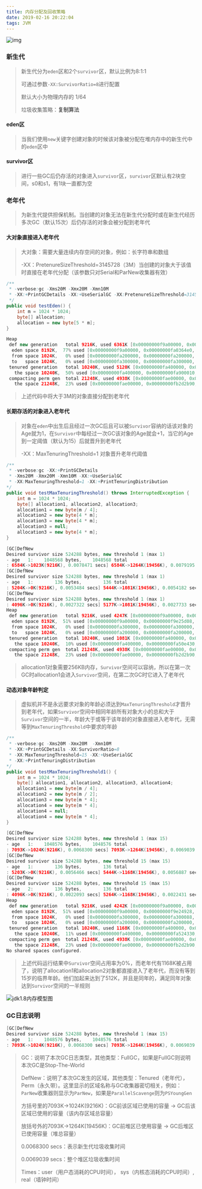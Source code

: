 ```yaml
---
title: 内存分配及回收策略
date: 2019-02-16 20:22:04
tags: JVM
---
```


![img](堆内存.png)

### 新生代

> 新生代分为`eden`区和2个`survivor`区，默认比例为8:1:1
>
> 可通过参数`-XX:SurvivorRatio=8`进行配置
>
> 默认大小为物理内存的 1/64
>
> 垃圾收集策略：**复制算法**

#### eden区

> 当我们使用`new`关键字创建对象的时候该对象被分配在堆内存中的新生代中的`eden`区中

#### survivor区

> 进行一些GC后仍存活的对象进入`survivor`区，`survivor`区默认有2块空间，s0和s1，有1块一直都为空

### 老年代

> 为新生代提供担保机制。当创建的对象无法在新生代分配时或在新生代经历多次GC（默认15次）后仍存活的对象会被分配到老年代

#### 大对象直接进入老年代

> 大对象：需要大量连续内存空间的对象，例如：长字符串和数组
>
> -XX：PretenureSizeThreshold=3145728（3M）当创建的对象大于该值时直接在老年代分配（该参数只对Serial和ParNew收集器有效）

~~~java
/**
 * -verbose:gc -Xms20M -Xmx20M -Xmn10M
 * -XX:+PrintGCDetails -XX:+UseSerialGC -XX:PretenureSizeThreshold=3145728
 */
public void testEden() {
    int m = 1024 * 1024;
    byte[] allocation;
    allocation = new byte[5 * m];
}
~~~

~~~java
Heap
 def new generation   total 9216K, used 6361K [0x00000000f9a00000, 0x00000000fa400000, 0x00000000fa400000)
  eden space 8192K,  77% used [0x00000000f9a00000, 0x00000000fa0364e0, 0x00000000fa200000)
  from space 1024K,   0% used [0x00000000fa200000, 0x00000000fa200000, 0x00000000fa300000)
  to   space 1024K,   0% used [0x00000000fa300000, 0x00000000fa300000, 0x00000000fa400000)
 tenured generation   total 10240K, used 5120K [0x00000000fa400000, 0x00000000fae00000, 0x00000000fae00000)
   the space 10240K,  50% used [0x00000000fa400000, 0x00000000fa900010, 0x00000000fa900200, 0x00000000fae00000)
 compacting perm gen  total 21248K, used 4938K [0x00000000fae00000, 0x00000000fc2c0000, 0x0000000100000000)
   the space 21248K,  23% used [0x00000000fae00000, 0x00000000fb2d2b90, 0x00000000fb2d2c00, 0x00000000fc2c0000)
~~~

> 上述代码中将大于3M的对象直接分配到老年代

#### 长期存活的对象进入老年代

> 对象在`eden`中出生后且经过一次GC后且可以被`Survivor`容纳的话该对象的Age就为1，在`Survivor`中每经过一次GC该对象的Age就会+1，当它的Age到一定阈值（默认为15）后就晋升到老年代
>
> -XX：MaxTenuringThreshold=1 对象晋升老年代阈值

~~~java
/**
 * -verbose:gc -XX:+PrintGCDetails
 * -Xms20M -Xmx20M -Xmn10M -XX:+UseSerialGC
 * -XX:MaxTenuringThreshold=1 -XX:+PrintTenuringDistribution
*/
public void testMaxTenuringThreshold() throws InterruptedException {
    int m = 1024 * 1024;
    byte[] allocation1, allocation2, allocation3;
    allocation1 = new byte[m / 4];
    allocation2 = new byte[4 * m];
    allocation3 = new byte[4 * m];
    allocation3 = null;
    allocation3 = new byte[4 * m];
}

~~~

~~~java
[GC[DefNew
Desired survivor size 524288 bytes, new threshold 1 (max 1)
- age   1:    1048568 bytes,    1048568 total
: 6584K->1023K(9216K), 0.0078471 secs] 6584K->1264K(19456K), 0.0079195 secs] [Times: user=0.02 sys=0.00, real=0.01 secs] 
[GC[DefNew
Desired survivor size 524288 bytes, new threshold 1 (max 1)
- age   1:        136 bytes,        136 total
: 5204K->0K(9216K), 0.0053484 secs] 5444K->1081K(19456K), 0.0054182 secs] [Times: user=0.00 sys=0.00, real=0.01 secs] 
[GC[DefNew
Desired survivor size 524288 bytes, new threshold 1 (max 1)
: 4096K->0K(9216K), 0.0027322 secs] 5177K->1081K(19456K), 0.0027733 secs] [Times: user=0.02 sys=0.00, real=0.00 secs] 
Heap
 def new generation   total 9216K, used 4247K [0x00000000f9a00000, 0x00000000fa400000, 0x00000000fa400000)
  eden space 8192K,  51% used [0x00000000f9a00000, 0x00000000f9e25d08, 0x00000000fa200000)
  from space 1024K,   0% used [0x00000000fa300000, 0x00000000fa300000, 0x00000000fa400000)
  to   space 1024K,   0% used [0x00000000fa200000, 0x00000000fa200000, 0x00000000fa300000)
 tenured generation   total 10240K, used 1081K [0x00000000fa400000, 0x00000000fae00000, 0x00000000fae00000)
   the space 10240K,  10% used [0x00000000fa400000, 0x00000000fa50e430, 0x00000000fa50e600, 0x00000000fae00000)
 compacting perm gen  total 21248K, used 4938K [0x00000000fae00000, 0x00000000fc2c0000, 0x0000000100000000)
   the space 21248K,  23% used [0x00000000fae00000, 0x00000000fb2d2b90, 0x00000000fb2d2c00, 0x00000000fc2c0000)
~~~

>  allocation1对象需要256KB内存，`Survivor`空间可以容纳，所以在第一次GC时allocation1会进入`Survivor`空间，在第二次GC时它进入了老年代

#### 动态对象年龄判定

> 虚拟机并不是永远要求对象的年龄必须达到`MaxTenuringThreshold`才晋升到老年代，如果`Survivor`空间中相同年龄所有对象大小的总和大于`Survivor`空间的一半，年龄大于或等于该年龄的对象直接进入老年代，无需等到`MaxTenuringThreshold`中要求的年龄

~~~java
/**
 * -verbose:gc -Xms20M -Xmx20M  -Xmn10M
 * -XX:+PrintGCDetails -XX:SurvivorRatio=8
 * -XX:MaxTenuringThreshold=15 -XX:+UseSerialGC
 * -XX:+PrintTenuringDistribution
*/
public void testMaxTenuringThreshold1() {
    int m = 1024 * 1024;
    byte[] allocation1, allocation2, allocation3, allocation4;
    allocation1 = new byte[m / 4];
    allocation2 = new byte[m / 2];
    allocation3 = new byte[m * 4];
    allocation4 = new byte[m * 4];
    allocation4 = null;
    allocation4 = new byte[m * 4];
}

~~~

~~~java
[GC[DefNew
Desired survivor size 524288 bytes, new threshold 1 (max 15)
- age   1:    1048576 bytes,    1048576 total
: 7093K->1024K(9216K), 0.0068300 secs] 7093K->1264K(19456K), 0.0069039 secs] [Times: user=0.00 sys=0.00, real=0.01 secs] 
[GC[DefNew
Desired survivor size 524288 bytes, new threshold 15 (max 15)
- age   1:        136 bytes,        136 total
: 5203K->0K(9216K), 0.0056466 secs] 5444K->1168K(19456K), 0.0056887 secs] [Times: user=0.02 sys=0.00, real=0.01 secs] 
[GC[DefNew
Desired survivor size 524288 bytes, new threshold 15 (max 15)
- age   2:        136 bytes,        136 total
: 4096K->0K(9216K), 0.0022093 secs] 5264K->1168K(19456K), 0.0022431 secs] [Times: user=0.00 sys=0.00, real=0.00 secs] 
Heap
 def new generation   total 9216K, used 4242K [0x00000000f9a00000, 0x00000000fa400000, 0x00000000fa400000)
  eden space 8192K,  51% used [0x00000000f9a00000, 0x00000000f9e24928, 0x00000000fa200000)
  from space 1024K,   0% used [0x00000000fa300000, 0x00000000fa300088, 0x00000000fa400000)
  to   space 1024K,   0% used [0x00000000fa200000, 0x00000000fa200000, 0x00000000fa300000)
 tenured generation   total 10240K, used 1168K [0x00000000fa400000, 0x00000000fae00000, 0x00000000fae00000)
   the space 10240K,  11% used [0x00000000fa400000, 0x00000000fa524330, 0x00000000fa524400, 0x00000000fae00000)
 compacting perm gen  total 21248K, used 4938K [0x00000000fae00000, 0x00000000fc2c0000, 0x0000000100000000)
   the space 21248K,  23% used [0x00000000fae00000, 0x00000000fb2d2b90, 0x00000000fb2d2c00, 0x00000000fc2c0000)
No shared spaces configured.
~~~

> 上述代码运行结果中`Survivor`空间占用率为0%，而老年代有1168K被占用了，说明了allocation1和allocation2对象都直接进入了老年代，而没有等到15岁的临界年龄。他们加起来达到了512K，并且是同年的，满足同年对象达到`Survivor`空间的一半规则

![jdk1.8内存模型图](VisualVM.png)

### GC日志说明

~~~java
[GC[DefNew
Desired survivor size 524288 bytes, new threshold 1 (max 15)
- age   1:    1048576 bytes,    1048576 total
: 7093K->1024K(9216K), 0.0068300 secs] 7093K->1264K(19456K), 0.0069039 secs] [Times: user=0.00 sys=0.00, real=0.01 secs] 
~~~

>GC：说明了本次GC日志类型，其他类型：FullGC，如果是FullGC则说明本次GC是Stop-The-World
>
>DefNew：说明了本次GC发生的区域，其他类型：Tenured（老年代），Perm（永久带）。这里显示的区域名称与GC收集器密切相关，例如：`ParNew`收集器则显示为`ParNew`，如果是`ParallelScavenge`则为`PSYoungGen`
>
>方括号里的7093K->1024K(9216K)：GC前该区域已使用的容量 -> GC后该区域已使用的容量（该内存区域总容量）
>
>放括号外的7093K->1264K(19456K)：GC前堆区已使用容量 -> GC后堆区已使用容量（堆总容量）
>
>0.0068300 secs：表示新生代垃圾收集时间
>
>0.0069039 secs：整个堆区垃圾收集时间
>
>Times：user（用户态消耗的CPU时间）， sys（内核态消耗的CPU时间）, real（墙钟时间）